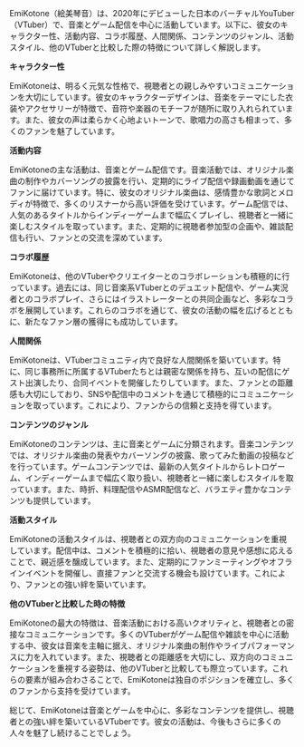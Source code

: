 EmiKotone（絵美琴音）は、2020年にデビューした日本のバーチャルYouTuber（VTuber）で、音楽とゲーム配信を中心に活動しています。以下に、彼女のキャラクター性、活動内容、コラボ履歴、人間関係、コンテンツのジャンル、活動スタイル、他のVTuberと比較した際の特徴について詳しく解説します。

**キャラクター性**

EmiKotoneは、明るく元気な性格で、視聴者との親しみやすいコミュニケーションを大切にしています。彼女のキャラクターデザインは、音楽をテーマにした衣装やアクセサリーが特徴で、音符や楽器のモチーフが随所に取り入れられています。また、彼女の声は柔らかく心地よいトーンで、歌唱力の高さも相まって、多くのファンを魅了しています。

**活動内容**

EmiKotoneの主な活動は、音楽とゲーム配信です。音楽活動では、オリジナル楽曲の制作やカバーソングの披露を行い、定期的にライブ配信や録画動画を通じてファンに届けています。特に、彼女のオリジナル楽曲は、感情豊かな歌詞とメロディが特徴で、多くのリスナーから高い評価を受けています。ゲーム配信では、人気のあるタイトルからインディーゲームまで幅広くプレイし、視聴者と一緒に楽しむスタイルを取っています。また、定期的に視聴者参加型の企画や、雑談配信も行い、ファンとの交流を深めています。

**コラボ履歴**

EmiKotoneは、他のVTuberやクリエイターとのコラボレーションも積極的に行っています。過去には、同じ音楽系VTuberとのデュエット配信や、ゲーム実況者とのコラボプレイ、さらにはイラストレーターとの共同企画など、多彩なコラボを展開しています。これらのコラボを通じて、彼女の活動の幅を広げるとともに、新たなファン層の獲得にも成功しています。

**人間関係**

EmiKotoneは、VTuberコミュニティ内で良好な人間関係を築いています。特に、同じ事務所に所属するVTuberたちとは親密な関係を持ち、互いの配信にゲスト出演したり、合同イベントを開催したりしています。また、ファンとの距離感も大切にしており、SNSや配信中のコメントを通じて積極的にコミュニケーションを取っています。これにより、ファンからの信頼と支持を得ています。

**コンテンツのジャンル**

EmiKotoneのコンテンツは、主に音楽とゲームに分類されます。音楽コンテンツでは、オリジナル楽曲の発表やカバーソングの披露、歌ってみた動画の投稿などを行っています。ゲームコンテンツでは、最新の人気タイトルからレトロゲーム、インディーゲームまで幅広く取り扱い、視聴者と一緒に楽しむスタイルを取っています。また、時折、料理配信やASMR配信など、バラエティ豊かなコンテンツも提供しています。

**活動スタイル**

EmiKotoneの活動スタイルは、視聴者との双方向のコミュニケーションを重視しています。配信中は、コメントを積極的に拾い、視聴者の意見や感想に応えることで、親近感を醸成しています。また、定期的にファンミーティングやオフラインイベントを開催し、直接ファンと交流する機会も設けています。これにより、ファンとの強い絆を築いています。

**他のVTuberと比較した時の特徴**

EmiKotoneの最大の特徴は、音楽活動における高いクオリティと、視聴者との密接なコミュニケーションです。多くのVTuberがゲーム配信や雑談を中心に活動する中、彼女は音楽を主軸に据え、オリジナル楽曲の制作やライブパフォーマンスに力を入れています。また、視聴者との距離感を大切にし、双方向のコミュニケーションを重視する姿勢は、他のVTuberと比較しても際立っています。これらの要素が組み合わさることで、EmiKotoneは独自のポジションを確立し、多くのファンから支持を受けています。

総じて、EmiKotoneは音楽とゲームを中心に、多彩なコンテンツを提供し、視聴者との強い絆を築いているVTuberです。彼女の活動は、今後もさらに多くの人々を魅了し続けることでしょう。 